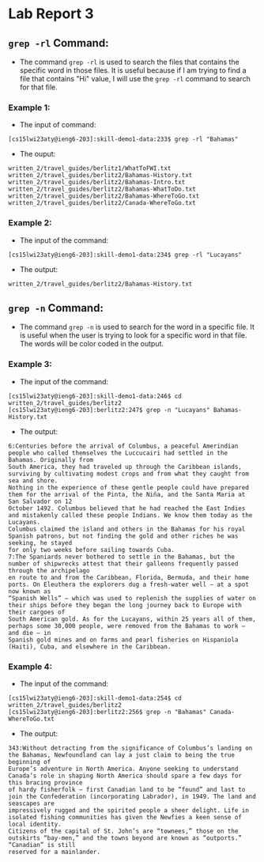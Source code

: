 # Lab Report 3
## `grep -rl` Command:
- The command `grep -rl` is used to search the files that contains the specific word in those files. It is useful because if I am trying to find a file that contains "Hi" value, I will use the `grep -rl` command to search for that file. 

### Example 1:
- The input of command:
```
[cs15lwi23aty@ieng6-203]:skill-demo1-data:233$ grep -rl "Bahamas"
```
- The ouput:
```
written_2/travel_guides/berlitz1/WhatToFWI.txt
written_2/travel_guides/berlitz2/Bahamas-History.txt
written_2/travel_guides/berlitz2/Bahamas-Intro.txt
written_2/travel_guides/berlitz2/Bahamas-WhatToDo.txt
written_2/travel_guides/berlitz2/Bahamas-WhereToGo.txt
written_2/travel_guides/berlitz2/Canada-WhereToGo.txt
```
### Example 2:
- The input of the command:
```
[cs15lwi23aty@ieng6-203]:skill-demo1-data:234$ grep -rl "Lucayans"
```
- The output: 
```
written_2/travel_guides/berlitz2/Bahamas-History.txt
```

## `grep -n` Command:
- The command `grep -n` is used to search for the word in a specific file. It is useful when the user is trying to look for a specific word in that file. The words will be color coded in the output. 

### Example 3:
- The input of the command:
```
[cs15lwi23aty@ieng6-203]:skill-demo1-data:246$ cd written_2/travel_guides/berlitz2                    
[cs15lwi23aty@ieng6-203]:berlitz2:247$ grep -n "Lucayans" Bahamas-History.txt
```
- The output:
```
6:Centuries before the arrival of Columbus, a peaceful Amerindian people who called themselves the Luccucairi had settled in the Bahamas. Originally from 
South America, they had traveled up through the Caribbean islands, surviving by cultivating modest crops and from what they caught from sea and shore. 
Nothing in the experience of these gentle people could have prepared them for the arrival of the Pinta, the Niña, and the Santa Maria at San Salvador on 12 
October 1492. Columbus believed that he had reached the East Indies and mistakenly called these people Indians. We know them today as the Lucayans. 
Columbus claimed the island and others in the Bahamas for his royal Spanish patrons, but not finding the gold and other riches he was seeking, he stayed 
for only two weeks before sailing towards Cuba.
7:The Spaniards never bothered to settle in the Bahamas, but the number of shipwrecks attest that their galleons frequently passed through the archipelago 
en route to and from the Caribbean, Florida, Bermuda, and their home ports. On Eleuthera the explorers dug a fresh-water well — at a spot now known as 
“Spanish Wells” — which was used to replenish the supplies of water on their ships before they began the long journey back to Europe with their cargoes of 
South American gold. As for the Lucayans, within 25 years all of them, perhaps some 30,000 people, were removed from the Bahamas to work — and die — in 
Spanish gold mines and on farms and pearl fisheries on Hispaniola (Haiti), Cuba, and elsewhere in the Caribbean.
```
### Example 4:
- The input of the command:
```
[cs15lwi23aty@ieng6-203]:skill-demo1-data:254$ cd written_2/travel_guides/berlitz2
[cs15lwi23aty@ieng6-203]:berlitz2:256$ grep -n "Bahamas" Canada-WhereToGo.txt
```
- The output:
```
343:Without detracting from the significance of Columbus’s landing on the Bahamas, Newfoundland can lay a just claim to being the true beginning of 
Europe’s adventure in North America. Anyone seeking to understand Canada’s role in shaping North America should spare a few days for this bracing province 
of hardy fisherfolk — first Canadian land to be “found” and last to join the Confederation (incorporating Labrador), in 1949. The land and seascapes are 
impressively rugged and the spirited people a sheer delight. Life in isolated fishing communities has given the Newfies a keen sense of local identity. 
Citizens of the capital of St. John’s are “townees,” those on the outskirts “bay-men,” and the towns beyond are known as “outports.” “Canadian” is still 
reserved for a mainlander.
```
